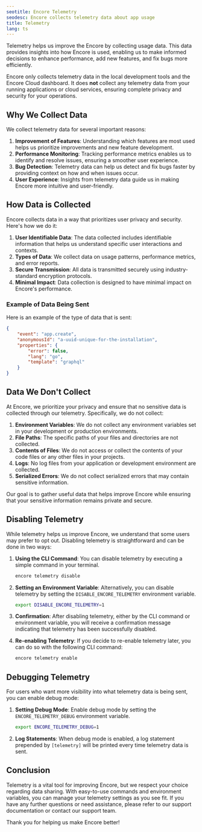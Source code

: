 ```yaml
---
seotitle: Encore Telemetry
seodesc: Encore collects telemetry data about app usage
title: Telemetry
lang: ts
---
```

Telemetry helps us improve the Encore by collecting usage data. This data provides insights into how Encore is used, enabling us to make informed decisions to enhance performance, add new features, and fix bugs more efficiently.

Encore only collects telemetry data in the local development tools and the Encore Cloud dashboard. It does **not** collect any telemetry data from your running applications or cloud services, ensuring complete privacy and security for your operations.

## Why We Collect Data

We collect telemetry data for several important reasons:

1. **Improvement of Features**: Understanding which features are most used helps us prioritize improvements and new feature development.
2. **Performance Monitoring**: Tracking performance metrics enables us to identify and resolve issues, ensuring a smoother user experience.
3. **Bug Detection**: Telemetry data can help us detect and fix bugs faster by providing context on how and when issues occur.
4. **User Experience**: Insights from telemetry data guide us in making Encore more intuitive and user-friendly.

## How Data is Collected

Encore collects data in a way that prioritizes user privacy and security. Here's how we do it:

1. **User Identifiable Data**: The data collected includes identifiable information that helps us understand specific user interactions and contexts.
2. **Types of Data**: We collect data on usage patterns, performance metrics, and error reports.
3. **Secure Transmission**: All data is transmitted securely using industry-standard encryption protocols.
4. **Minimal Impact**: Data collection is designed to have minimal impact on Encore's performance.

### Example of Data Being Sent

Here is an example of the type of data that is sent:

```json
{
    "event": "app.create",
    "anonymousId": "a-uuid-unique-for-the-installation",
    "properties": {
        "error": false,
        "lang": "go",
        "template": "graphql"
    }
}
```

## Data We Don't Collect

At Encore, we prioritize your privacy and ensure that no sensitive data is collected through our telemetry. Specifically, we do not collect:

1. **Environment Variables**: We do not collect any environment variables set in your development or production environments.
2. **File Paths**: The specific paths of your files and directories are not collected.
3. **Contents of Files**: We do not access or collect the contents of your code files or any other files in your projects.
4. **Logs**: No log files from your application or development environment are collected.
5. **Serialized Errors**: We do not collect serialized errors that may contain sensitive information.

Our goal is to gather useful data that helps improve Encore while ensuring that your sensitive information remains private and secure.

## Disabling Telemetry

While telemetry helps us improve Encore, we understand that some users may prefer to opt out. Disabling telemetry is straightforward and can be done in two ways:

1. **Using the CLI Command**: You can disable telemetry by executing a simple command in your terminal.

   ```sh
   encore telemetry disable
   ```

2. **Setting an Environment Variable**: Alternatively, you can disable telemetry by setting the `DISABLE_ENCORE_TELEMETRY` environment variable.

   ```sh
   export DISABLE_ENCORE_TELEMETRY=1
   ```

3. **Confirmation**: After disabling telemetry, either by the CLI command or environment variable, you will receive a confirmation message indicating that telemetry has been successfully disabled.

4. **Re-enabling Telemetry**: If you decide to re-enable telemetry later, you can do so with the following CLI command:

   ```sh
   encore telemetry enable
   ```

## Debugging Telemetry

For users who want more visibility into what telemetry data is being sent, you can enable debug mode:

1. **Setting Debug Mode**: Enable debug mode by setting the `ENCORE_TELEMETRY_DEBUG` environment variable.

   ```sh
   export ENCORE_TELEMETRY_DEBUG=1
   ```

2. **Log Statements**: When debug mode is enabled, a log statement prepended by `[telemetry]` will be printed every time telemetry data is sent.

## Conclusion

Telemetry is a vital tool for improving Encore, but we respect your choice regarding data sharing. With easy-to-use commands and environment variables, you can manage your telemetry settings as you see fit. If you have any further questions or need assistance, please refer to our support documentation or contact our support team.

Thank you for helping us make Encore better!
